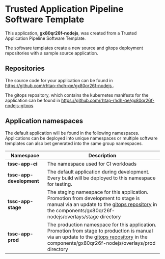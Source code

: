 # Trusted Application Pipeline Software Template

This application, **gx80qr26f-nodejs**, was created from a Trusted Application Pipeline Software Template.

The software templates create a new source and gitops deployment repositories with a sample source application. 

## Repositories

The source code for your application can be found in [https://github.com/rhtap-rhdh-qe/gx80qr26f-nodejs ](https://github.com/rhtap-rhdh-qe/gx80qr26f-nodejs ).
 
The gitops repository, which contains the kubernetes manifests for the application can be found in 
[https://github.com/rhtap-rhdh-qe/gx80qr26f-nodejs-gitops ](https://github.com/rhtap-rhdh-qe/gx80qr26f-nodejs-gitops ) 

## Application namespaces 

The default application will be found in the following namespaces. Applications can be deployed into unique namespaces or multiple software templates can also bet generated into the same group namespaces.  

|  Namespace   |  Description   |  
| -------- | -------- |
| **tssc-app-ci** | The namespace used for CI workloads |
| **tssc-app-development** | The default application during development. Every build will be deployed to this namespace for testing. |
| **tssc-app-stage** | The staging namespace for this application. Promotion from development to stage is manual via an update to the [gitops repository](https://github.com/rhtap-rhdh-qe/gx80qr26f-nodejs-gitops ) in the components/gx80qr26f-nodejs/overlays/stage directory |
| **tssc-app-prod** | The production namespace for this application. Promotion from stage to production is manual via an update to the [gitops repository](https://github.com/rhtap-rhdh-qe/gx80qr26f-nodejs-gitops ) in the components/gx80qr26f-nodejs/overlays/prod directory |